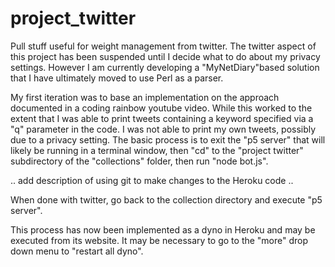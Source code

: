 # project_twitter
Pull stuff useful for weight management from twitter.
The twitter aspect of this project has been suspended until I decide what to do about my privacy settings.
However I am currently developing a "MyNetDiary"based solution that I have ultimately moved to use Perl as a parser.

My first iteration was to base an implementation on the approach documented in a coding rainbow youtube video.
While this worked to the extent that I was able to print tweets containing a keyword specified via a "q" parameter in the code. I was not able to print my own tweets, possibly due to a privacy setting.
The basic process is to exit the "p5 server" that will likely be running in a terminal window, then "cd" to the "project twitter" subdirectory of the "collections" folder, then run "node bot.js".

.. add description of using git to make changes to the Heroku code ..

When done with twitter, go back to the collection directory and execute "p5 server".


This process has now been implemented as a dyno in Heroku and may be executed from its website. It may be necessary to go to the "more" drop down menu to "restart all dyno".
